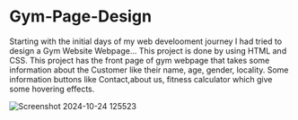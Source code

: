# Gym-Page-Design
Starting with the initial days of my web develooment journey I had tried to design a Gym Website Webpage...
This project is done by using HTML and CSS.
This project has the front page of gym webpage that takes some information about the Customer like their name, age, gender, locality.
Some information buttons like Contact,about us, fitness calculator which give some hovering effects. 

![Screenshot 2024-10-24 125523](https://github.com/user-attachments/assets/5a802384-e766-4ab8-852b-9ca1de323f07)
